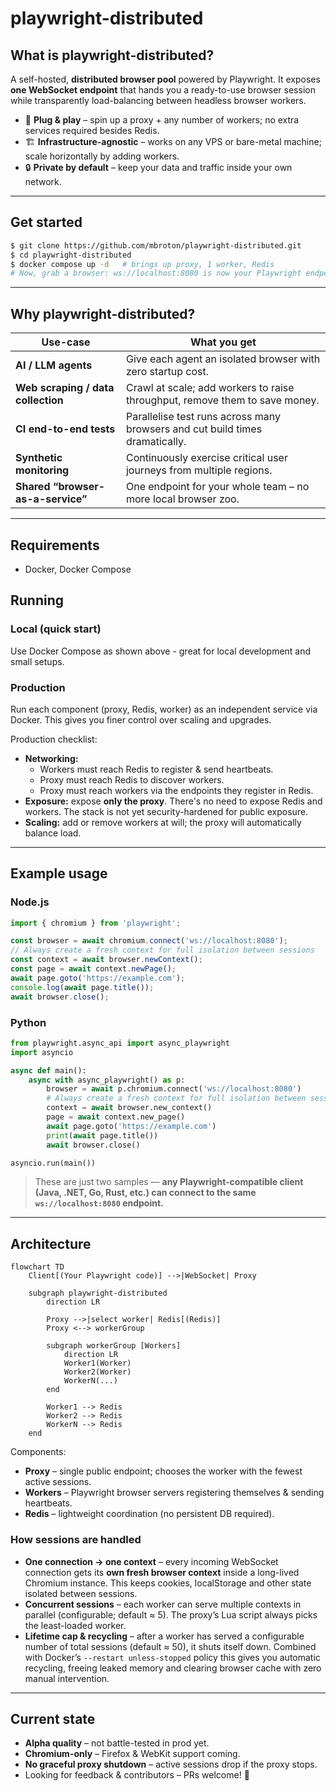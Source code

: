 # playwright-distributed

## What is playwright-distributed?
A self-hosted, **distributed browser pool** powered by Playwright. It exposes **one WebSocket endpoint** that hands you a ready-to-use browser session while transparently load-balancing between headless browser workers.

* 🔌 **Plug & play** – spin up a proxy + any number of workers; no extra services required besides Redis.
* 🏗️ **Infrastructure-agnostic** – works on any VPS or bare-metal machine; scale horizontally by adding workers.
* 🔒 **Private by default** – keep your data and traffic inside your own network.

---
## Get started
```bash
$ git clone https://github.com/mbroton/playwright-distributed.git
$ cd playwright-distributed
$ docker compose up -d   # brings up proxy, 1 worker, Redis
# Now, grab a browser: ws://localhost:8080 is now your Playwright endpoint
```

---
## Why playwright-distributed?
| Use-case | What you get |
|----------|--------------|
| **AI / LLM agents** | Give each agent an isolated browser with zero startup cost. |
| **Web scraping / data collection** | Crawl at scale; add workers to raise throughput, remove them to save money. |
| **CI end-to-end tests** | Parallelise test runs across many browsers and cut build times dramatically. |
| **Synthetic monitoring** | Continuously exercise critical user journeys from multiple regions. |
| **Shared “browser-as-a-service”** | One endpoint for your whole team – no more local browser zoo. |

---

## Requirements

* Docker, Docker Compose

## Running

### Local (quick start)
Use Docker Compose as shown above - great for local development and small setups.

### Production
Run each component (proxy, Redis, worker) as an independent service via Docker. This gives you finer control over scaling and upgrades.

Production checklist:
- **Networking:**
  - Workers must reach Redis to register & send heartbeats.
  - Proxy must reach Redis to discover workers.
  - Proxy must reach workers via the endpoints they register in Redis.
- **Exposure:** expose **only the proxy**. There's no need to expose Redis and workers. The stack is not yet security-hardened for public exposure.
- **Scaling:** add or remove workers at will; the proxy will automatically balance load.

---
## Example usage
### Node.js
```js
import { chromium } from 'playwright';

const browser = await chromium.connect('ws://localhost:8080');
// Always create a fresh context for full isolation between sessions
const context = await browser.newContext();
const page = await context.newPage();
await page.goto('https://example.com');
console.log(await page.title());
await browser.close();
```

### Python
```python
from playwright.async_api import async_playwright
import asyncio

async def main():
    async with async_playwright() as p:
        browser = await p.chromium.connect('ws://localhost:8080')
        # Always create a fresh context for full isolation between sessions
        context = await browser.new_context()
        page = await context.new_page()
        await page.goto('https://example.com')
        print(await page.title())
        await browser.close()

asyncio.run(main())
```

> These are just two samples — **any Playwright-compatible client (Java, .NET, Go, Rust, etc.) can connect to the same `ws://localhost:8080` endpoint.**

---
## Architecture

```mermaid
flowchart TD
    Client[(Your Playwright code)] -->|WebSocket| Proxy

    subgraph playwright-distributed
        direction LR

        Proxy -->|select worker| Redis[(Redis)]
        Proxy <--> workerGroup

        subgraph workerGroup [Workers]
            direction LR
            Worker1(Worker)
            Worker2(Worker)
            WorkerN(...)
        end

        Worker1 --> Redis
        Worker2 --> Redis
        WorkerN --> Redis
    end
```

Components:
* **Proxy** – single public endpoint; chooses the worker with the fewest active sessions.
* **Workers** – Playwright browser servers registering themselves & sending heartbeats.
* **Redis** – lightweight coordination (no persistent DB required).

### How sessions are handled
* **One connection -> one context** – every incoming WebSocket connection gets its **own fresh browser context** inside a long-lived Chromium instance. This keeps cookies, localStorage and other state isolated between sessions.
* **Concurrent sessions** – each worker can serve multiple contexts in parallel (configurable; default ≈ 5). The proxy’s Lua script always picks the least-loaded worker.
* **Lifetime cap & recycling** – after a worker has served a configurable number of total sessions (default ≈ 50), it shuts itself down. Combined with Docker’s `--restart unless-stopped` policy this gives you automatic recycling, freeing leaked memory and clearing browser cache with zero manual intervention.

---
## Current state
* **Alpha quality** – not battle-tested in prod yet.
* **Chromium-only** – Firefox & WebKit support coming.
* **No graceful proxy shutdown** – active sessions drop if the proxy stops.
* Looking for feedback & contributors – PRs welcome! 🚀
